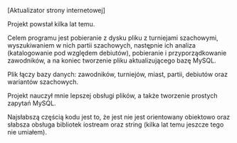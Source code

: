 [Aktualizator strony internetowej]

Projekt powstał kilka lat temu.

Celem programu jest pobieranie z dysku pliku z turniejami szachowymi, wyszukiwaniem w nich partii szachowych, następnie ich analiza
(katalogowanie pod względem debiutów), pobieranie i przyporządkowanie zawodników, a na koniec tworzenie pliku aktualizującego bazę MySQL.

Plik łączy bazy danych: zawodników, turniejów, miast, partii, debiutów oraz wariantów szachowych.


Projekt nauczył mnie lepszej obsługi plików, a także tworzenie prostych zapytań MySQL.

Najsłabszą częścią kodu jest to, że jest nie jest orientowany obiektowo oraz słabsza obsługa bibliotek iostream oraz string (kilka lat temu jeszcze tego nie umiałem).
